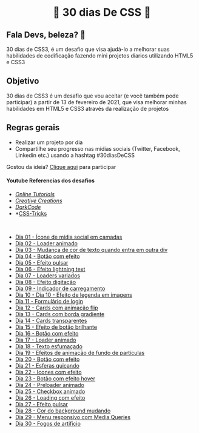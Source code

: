 <h1 align = "center"> 🚀 30 dias De CSS 🚀 </h1>

 <h2>Fala Devs, beleza? 🖖</h2>

 30 dias de CSS3, é um desafio que visa ajudá-lo a melhorar suas habilidades de codificação fazendo mini projetos diarios utilizando HTML5 e CSS3 

 ## Objetivo

30 dias de CSS3 é um desafio que vou aceitar (e você também pode participar) a partir de 13 de fevereiro de 2021, que visa melhorar minhas habilidades em HTML5 e CSS3 através da realização de projetos 

## Regras gerais

* Realizar um projeto por dia
* Compartilhe seu progresso nas mídias sociais (Twitter, Facebook, Linkedin etc.) usando a hashtag #30diasDeCSS

Gostou da ideia? 
[Clique aqui](https://github.com/MilenaCarecho/30diasDeCSS/issues/1) para participar 

#### Youtube Referencias dos desafios
* *[Online Tutorials](https://www.youtube.com/channel/UCbwXnUipZsLfUckBPsC7Jog)*
* *[Creative Creations](https://www.youtube.com/channel/UCOKmVksbzoKJKmtu7rlEM1A)*
* *[DarkCode](https://www.youtube.com/channel/UCD3KVjbb7aq2OiOffuungzw)*
* *[CSS-Tricks](https://css-tricks.com/)
<br>

* [Dia 01 - Ícone de mídia social em camadas](https://github.com/leokattah/30_dias_De_CSS/blob/main/assets/dia1.gif)
* [Dia 02 - Loader animado](https://github.com/leokattah/30_dias_De_CSS/blob/main/assets/dia2.gif)
* [Dia 03 - Mudança de cor de texto quando entra em outra div](https://github.com/leokattah/30_dias_De_CSS/blob/main/assets/dia3.gif)
* [Dia 04 - Botão com efeito](https://github.com/leokattah/30_dias_De_CSS/blob/main/assets/dia4.gif)
* [Dia 05 - Efeito pulsar](https://github.com/leokattah/30_dias_De_CSS/blob/main/assets/dia5.gif)
* [Dia 06 - Efeito lightning text](https://github.com/leokattah/30_dias_De_CSS/blob/main/assets/dia6.gif)
* [Dia 07 - Loaders variados](https://github.com/leokattah/30_dias_De_CSS/blob/main/assets/dia7.gif) 
* [Dia 08 - Efeito digitação](https://github.com/leokattah/30_dias_De_CSS/blob/main/assets/dia8.gif)
* [Dia 09 - Indicador de carregamento](https://github.com/leokattah/30_dias_De_CSS/blob/main/assets/dia9.gif)
* [Dia 10 -  Dia 10 - Efeito de legenda em imagens](https://github.com/leokattah/30_dias_De_CSS/blob/main/assets/dia10.gif)
* [Dia 11 - Formulário de login](https://github.com/leokattah/30_dias_De_CSS/blob/main/assets/dia11.gif)
* [Dia 12 - Cards com animação flip](https://github.com/leokattah/30_dias_De_CSS/blob/main/assets/dia12.gif)
* [Dia 13 - Cards com borda gradiente](https://github.com/leokattah/30_dias_De_CSS/blob/main/assets/dia13.gif)
* [Dia 14 - Cards transparentes](https://github.com/leokattah/30_dias_De_CSS/blob/main/assets/dia14.gif)
* [Dia 15 - Efeito de botão brilhante](https://github.com/leokattah/30_dias_De_CSS/blob/main/assets/dia15.gif)
* [Dia 16 - Botão com efeito](https://github.com/leokattah/30_dias_De_CSS/blob/main/assets/dia16.gif)
* [Dia 17 - Loader animado](https://github.com/leokattah/30_dias_De_CSS/blob/main/assets/dia17.gif)
* [Dia 18 - Texto esfumaçado](https://github.com/leokattah/30_dias_De_CSS/blob/main/assets/dia18.gif)
* [Dia 19 - Efeitos de animação de fundo de partículas](https://github.com/leokattah/30_dias_De_CSS/blob/main/assets/dia19.gif)
* [Dia 20 - Botão com efeito](https://github.com/leokattah/30_dias_De_CSS/blob/main/assets/dia20.gif)
* [Dia 21 - Esferas quicando](https://github.com/leokattah/30_dias_De_CSS/blob/main/assets/dia21.gif)
* [Dia 22 - Icones com efeito](https://github.com/leokattah/30_dias_De_CSS/blob/main/assets/dia22.gif)
* [Dia 23 - Botão com efeito hover](https://github.com/leokattah/30_dias_De_CSS/blob/main/assets/dia23.gif)
* [Dia 24 - Preloader animado](https://github.com/leokattah/30_dias_De_CSS/blob/main/assets/dia24.gif)
* [Dia 25 - Checkbox animado](https://github.com/leokattah/30_dias_De_CSS/blob/main/assets/dia25.gif)
* [Dia 26 - Loading com efeito](https://github.com/leokattah/30_dias_De_CSS/blob/main/assets/dia26.gif)
* [Dia 27 - Efeito pulsar](https://github.com/leokattah/30_dias_De_CSS/blob/main/assets/dia27.gif)
* [Dia 28 - Cor do background mudando](https://github.com/leokattah/30_dias_De_CSS/blob/main/assets/dia28.gif)
* [Dia 29 - Menu responsivo com Media Queries](https://github.com/leokattah/30_dias_De_CSS/blob/main/assets/dia29.gif)
* [Dia 30 - Fogos de artificio](https://github.com/leokattah/30_dias_De_CSS/blob/main/assets/dia30.gif)

